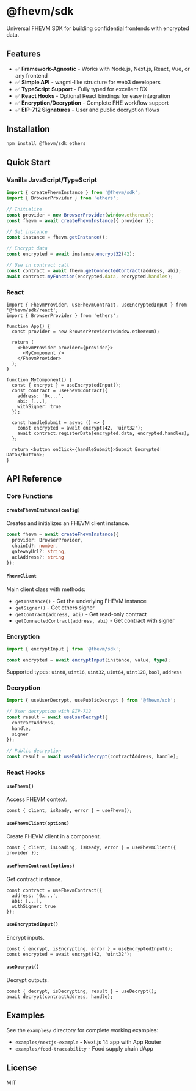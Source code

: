 # @fhevm/sdk

Universal FHEVM SDK for building confidential frontends with encrypted data.

## Features

- ✅ **Framework-Agnostic** - Works with Node.js, Next.js, React, Vue, or any frontend
- ✅ **Simple API** - wagmi-like structure for web3 developers
- ✅ **TypeScript Support** - Fully typed for excellent DX
- ✅ **React Hooks** - Optional React bindings for easy integration
- ✅ **Encryption/Decryption** - Complete FHE workflow support
- ✅ **EIP-712 Signatures** - User and public decryption flows

## Installation

```bash
npm install @fhevm/sdk ethers
```

## Quick Start

### Vanilla JavaScript/TypeScript

```ts
import { createFhevmInstance } from '@fhevm/sdk';
import { BrowserProvider } from 'ethers';

// Initialize
const provider = new BrowserProvider(window.ethereum);
const fhevm = await createFhevmInstance({ provider });

// Get instance
const instance = fhevm.getInstance();

// Encrypt data
const encrypted = await instance.encrypt32(42);

// Use in contract call
const contract = await fhevm.getConnectedContract(address, abi);
await contract.myFunction(encrypted.data, encrypted.handles);
```

### React

```tsx
import { FhevmProvider, useFhevmContract, useEncryptedInput } from '@fhevm/sdk/react';
import { BrowserProvider } from 'ethers';

function App() {
  const provider = new BrowserProvider(window.ethereum);

  return (
    <FhevmProvider provider={provider}>
      <MyComponent />
    </FhevmProvider>
  );
}

function MyComponent() {
  const { encrypt } = useEncryptedInput();
  const contract = useFhevmContract({
    address: '0x...',
    abi: [...],
    withSigner: true
  });

  const handleSubmit = async () => {
    const encrypted = await encrypt(42, 'uint32');
    await contract.registerData(encrypted.data, encrypted.handles);
  };

  return <button onClick={handleSubmit}>Submit Encrypted Data</button>;
}
```

## API Reference

### Core Functions

#### `createFhevmInstance(config)`

Creates and initializes an FHEVM client instance.

```ts
const fhevm = await createFhevmInstance({
  provider: BrowserProvider,
  chainId?: number,
  gatewayUrl?: string,
  aclAddress?: string
});
```

#### `FhevmClient`

Main client class with methods:

- `getInstance()` - Get the underlying FHEVM instance
- `getSigner()` - Get ethers signer
- `getContract(address, abi)` - Get read-only contract
- `getConnectedContract(address, abi)` - Get contract with signer

### Encryption

```ts
import { encryptInput } from '@fhevm/sdk';

const encrypted = await encryptInput(instance, value, type);
```

Supported types: `uint8`, `uint16`, `uint32`, `uint64`, `uint128`, `bool`, `address`

### Decryption

```ts
import { useUserDecrypt, usePublicDecrypt } from '@fhevm/sdk';

// User decryption with EIP-712
const result = await useUserDecrypt({
  contractAddress,
  handle,
  signer
});

// Public decryption
const result = await usePublicDecrypt(contractAddress, handle);
```

### React Hooks

#### `useFhevm()`

Access FHEVM context.

```tsx
const { client, isReady, error } = useFhevm();
```

#### `useFhevmClient(options)`

Create FHEVM client in a component.

```tsx
const { client, isLoading, isReady, error } = useFhevmClient({ provider });
```

#### `useFhevmContract(options)`

Get contract instance.

```tsx
const contract = useFhevmContract({
  address: '0x...',
  abi: [...],
  withSigner: true
});
```

#### `useEncryptedInput()`

Encrypt inputs.

```tsx
const { encrypt, isEncrypting, error } = useEncryptedInput();
const encrypted = await encrypt(42, 'uint32');
```

#### `useDecrypt()`

Decrypt outputs.

```tsx
const { decrypt, isDecrypting, result } = useDecrypt();
await decrypt(contractAddress, handle);
```

## Examples

See the `examples/` directory for complete working examples:

- `examples/nextjs-example` - Next.js 14 app with App Router
- `examples/food-traceability` - Food supply chain dApp

## License

MIT
